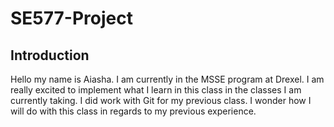 # SE577-Project

## Introduction

Hello my name is Aiasha. I am currently in the MSSE program at Drexel. I am really excited to implement what I learn in this class in the classes I am currently taking. I did work with Git for my previous class. I wonder how I will do with this class in regards to my previous experience. 